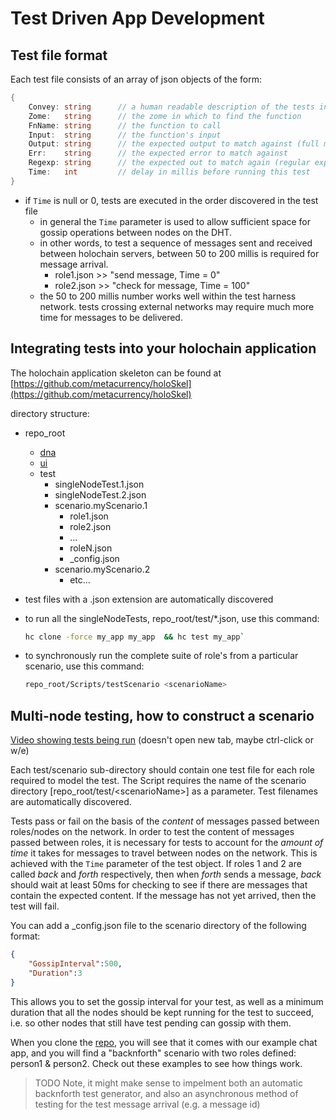 # Test Driven App Development

## Test file format
Each test file consists of an array of json objects of the form:

```go
{
    Convey: string      // a human readable description of the tests intent
    Zome:   string      // the zome in which to find the function
    FnName: string      // the function to call
    Input:  string      // the function's input
    Output: string      // the expected output to match against (full match)
    Err:    string      // the expected error to match against
    Regexp: string      // the expected out to match again (regular expression)
    Time:   int         // delay in millis before running this test
}
```
    
- if `Time` is null or 0, tests are executed in the order discovered in the test file
  - in general the `Time` parameter is used to allow sufficient space for gossip operations between nodes on the DHT. 
  - in other words, to test a sequence of messages sent and received between holochain servers, between 50 to 200 millis is required for message arrival.
    - role1.json >> "send message, Time = 0"
    - role2.json >> "check for message, Time = 100"
  - the 50 to 200 millis number works well within the test harness network. tests crossing external networks may require much more time for messages to be delivered.


## Integrating tests into your holochain application
The holochain application skeleton can be found at [https://github.com/metacurrency/holoSkel](https://github.com/metacurrency/holoSkel)

directory structure:
- repo_root
  - [dna](DNA-Reference)
  - [ui](UI-Reference)
  - test
    - singleNodeTest.1.json
    - singleNodeTest.2.json
    - scenario.myScenario.1
      - role1.json
      - role2.json
      - ...
      - roleN.json
      - _config.json
    - scenario.myScenario.2
      - etc...

- test files with a .json extension are automatically discovered
- to run all the singleNodeTests, repo_root/test/*.json, use this command:
    
    ```bash
    hc clone -force my_app my_app  && hc test my_app`
    ```
- to synchronously run the complete suite of role's from a particular scenario, use this command:

    ```bash
    repo_root/Scripts/testScenario <scenarioName>
    ```

## Multi-node testing, how to construct a scenario

[Video showing tests being run](https://youtu.be/K1GPYY4imt0) (doesn't open new tab, maybe ctrl-click or w/e)

Each test/scenario sub-directory should contain one test file for each role required to model the test. The Script requires the name of the scenario directory [repo_root/test/\<scenarioName\>] as a parameter. Test filenames are automatically discovered.

Tests pass or fail on the basis of the *content* of messages passed between roles/nodes on the network. In order to test the content of messages passed between roles, it is necessary for tests to account for the *amount of time* it takes for messages to travel between nodes on the network. This is achieved with the `Time` parameter of the test object. If roles 1 and 2 are called *back* and *forth* respectively, then when *forth* sends a message, *back* should wait at least 50ms for checking to see if there are messages that contain the expected content. If the message has not yet arrived, then the test will fail.

You can add a _config.json file to the scenario directory of the following format:
``` json
{
    "GossipInterval":500,
    "Duration":3
}
```
This allows you to set the gossip interval for your test, as well as a minimum duration that all the nodes should be kept running for the test to succeed, i.e. so other nodes that still have test pending can gossip with them.

When you clone the [repo](https://github.com/metacurrency/holoSkel), you will see that it comes with our example chat app, and you will find a "backnforth" scenario with two roles defined: person1 & person2.  Check out these examples to see how things work.

> TODO
> Note, it might make sense to impelment both an automatic backnforth test generator, and also an asynchronous method of testing for the test message arrival (e.g. a message id)